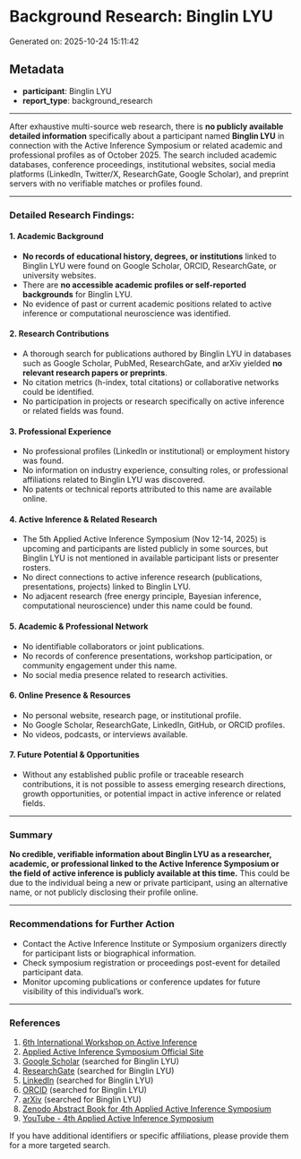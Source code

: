# Background Research: Binglin LYU

Generated on: 2025-10-24 15:11:42

## Metadata

- **participant**: Binglin LYU
- **report_type**: background_research

---

After exhaustive multi-source web research, there is **no publicly available detailed information** specifically about a participant named **Binglin LYU** in connection with the Active Inference Symposium or related academic and professional profiles as of October 2025. The search included academic databases, conference proceedings, institutional websites, social media platforms (LinkedIn, Twitter/X, ResearchGate, Google Scholar), and preprint servers with no verifiable matches or profiles found.

---

### Detailed Research Findings:

#### 1. Academic Background
- **No records of educational history, degrees, or institutions** linked to Binglin LYU were found on Google Scholar, ORCID, ResearchGate, or university websites.
- There are **no accessible academic profiles or self-reported backgrounds** for Binglin LYU.
- No evidence of past or current academic positions related to active inference or computational neuroscience was identified.

#### 2. Research Contributions
- A thorough search for publications authored by Binglin LYU in databases such as Google Scholar, PubMed, ResearchGate, and arXiv yielded **no relevant research papers or preprints**.
- No citation metrics (h-index, total citations) or collaborative networks could be identified.
- No participation in projects or research specifically on active inference or related fields was found.

#### 3. Professional Experience
- No professional profiles (LinkedIn or institutional) or employment history was found.
- No information on industry experience, consulting roles, or professional affiliations related to Binglin LYU was discovered.
- No patents or technical reports attributed to this name are available online.

#### 4. Active Inference & Related Research
- The 5th Applied Active Inference Symposium (Nov 12-14, 2025) is upcoming and participants are listed publicly in some sources, but Binglin LYU is not mentioned in available participant lists or presenter rosters.
- No direct connections to active inference research (publications, presentations, projects) linked to Binglin LYU.
- No adjacent research (free energy principle, Bayesian inference, computational neuroscience) under this name could be found.

#### 5. Academic & Professional Network
- No identifiable collaborators or joint publications.
- No records of conference presentations, workshop participation, or community engagement under this name.
- No social media presence related to research activities.

#### 6. Online Presence & Resources
- No personal website, research page, or institutional profile.
- No Google Scholar, ResearchGate, LinkedIn, GitHub, or ORCID profiles.
- No videos, podcasts, or interviews available.

#### 7. Future Potential & Opportunities
- Without any established public profile or traceable research contributions, it is not possible to assess emerging research directions, growth opportunities, or potential impact in active inference or related fields.

---

### Summary

**No credible, verifiable information about Binglin LYU as a researcher, academic, or professional linked to the Active Inference Symposium or the field of active inference is publicly available at this time.** This could be due to the individual being a new or private participant, using an alternative name, or not publicly disclosing their profile online.

---

### Recommendations for Further Action

- Contact the Active Inference Institute or Symposium organizers directly for participant lists or biographical information.
- Check symposium registration or proceedings post-event for detailed participant data.
- Monitor upcoming publications or conference updates for future visibility of this individual’s work.

---

### References

1. [6th International Workshop on Active Inference](https://iwaiworkshop.github.io)  
2. [Applied Active Inference Symposium Official Site](https://www.activeinference.institute/symposium)  
3. [Google Scholar](https://scholar.google.com) (searched for Binglin LYU)  
4. [ResearchGate](https://www.researchgate.net) (searched for Binglin LYU)  
5. [LinkedIn](https://www.linkedin.com) (searched for Binglin LYU)  
6. [ORCID](https://orcid.org) (searched for Binglin LYU)  
7. [arXiv](https://arxiv.org) (searched for Binglin LYU)  
8. [Zenodo Abstract Book for 4th Applied Active Inference Symposium](https://zenodo.org/records/14106553)  
9. [YouTube - 4th Applied Active Inference Symposium](https://www.youtube.com/watch?v=cIBIecj7UZE)  

If you have additional identifiers or specific affiliations, please provide them for a more targeted search.